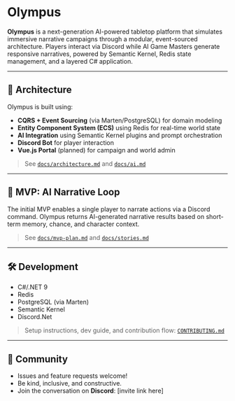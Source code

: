 # Olympus

**Olympus** is a next-generation AI-powered tabletop platform that simulates immersive narrative campaigns through a modular, event-sourced architecture. Players interact via Discord while AI Game Masters generate responsive narratives, powered by Semantic Kernel, Redis state management, and a layered C# application.

---

## 🔧 Architecture

Olympus is built using:

- **CQRS + Event Sourcing** (via Marten/PostgreSQL) for domain modeling
- **Entity Component System (ECS)** using Redis for real-time world state
- **AI Integration** using Semantic Kernel plugins and prompt orchestration
- **Discord Bot** for player interaction
- **Vue.js Portal** (planned) for campaign and world admin

> See [`docs/architecture.md`](docs/architecture.md) and [`docs/ai.md`](docs/ai.md)

---

## 🚀 MVP: AI Narrative Loop

The initial MVP enables a single player to narrate actions via a Discord command. Olympus returns AI-generated narrative results based on short-term memory, chance, and character context.

> See [`docs/mvp-plan.md`](docs/mvp-plan.md) and [`docs/stories.md`](docs/stories.md)

---

## 🛠️ Development

- C#/.NET 9
- Redis
- PostgreSQL (via Marten)
- Semantic Kernel
- Discord.Net

> Setup instructions, dev guide, and contribution flow: [`CONTRIBUTING.md`](CONTRIBUTING.md)

---

## 🤝 Community

- Issues and feature requests welcome!
- Be kind, inclusive, and constructive.
- Join the conversation on **Discord**: [invite link here]
